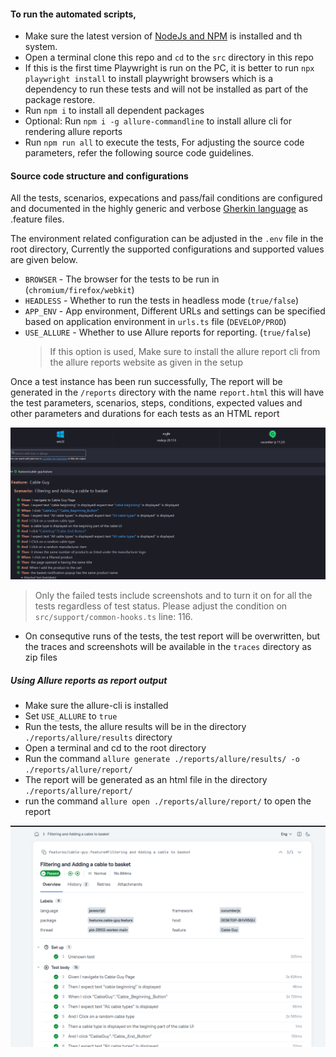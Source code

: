 #### To run the automated scripts,

- Make sure the latest version of [NodeJs and NPM](https://nodejs.org/en) is installed and th system.
- Open a terminal clone this repo and `cd` to the `src` directory in this repo
- If this is the first time Playwright is run on the PC, it is better to run `npx playwright install` to install playwright browsers which is a dependency to run these tests and will not be installed as part of the package restore.
- Run `npm i` to install all dependent packages
- Optional: Run `npm i -g allure-commandline` to install allure cli for rendering allure reports
- Run `npm run all` to execute the tests, For adjusting the source code parameters, refer the following source code guidelines.

#### Source code structure and configurations

All the tests, scenarios, expecations and pass/fail conditions are configured and documented in the highly generic and verbose [Gherkin language](https://cucumber.io/docs/gherkin/) as .feature files.

The environment related configuration can be adjusted in the `.env` file in the root directory, Currently the supported configurations and supported values are given below.

- `BROWSER` - The browser for the tests to be run in (`chromium/firefox/webkit`)
- `HEADLESS` - Whether to run the tests in headless mode (`true/false`)
- `APP_ENV` - App environment, Different URLs and settings can be specified based on application environment in `urls.ts` file (`DEVELOP/PROD`)
- `USE_ALLURE` - Whether to use Allure reports for reporting. (`true/false`)
  > If this option is used, Make sure to install the allure report cli from the allure reports website as given in the setup

Once a test instance has been run successfully, The report will be generated in the `/reports` directory with the name `report.html` this will have the test parameters, scenarios, steps, conditions, expected values and other parameters and durations for each tests as an HTML report

![HTML Report](readme-imgs/test-report.png)

> Only the failed tests include screenshots and to turn it on for all the tests regardless of test status. Please adjust the condition on `src/support/common-hooks.ts` line: 116.

- On consequtive runs of the tests, the test report will be overwritten, but the traces and screenshots will be available in the `traces` directory as zip files

##### Using Allure reports as report output

- Make sure the allure-cli is installed
- Set `USE_ALLURE` to `true`
- Run the tests, the allure results will be in the directory `./reports/allure/results` directory
- Open a terminal and cd to the root directory
- Run the command `allure generate ./reports/allure/results/ -o ./reports/allure/report/`
- The report will be generated as an html file in the directory `./reports/allure/report/`
- run the command `allure open ./reports/allure/report/` to open the report

![Allure Report](readme-imgs/allure-report.png)
